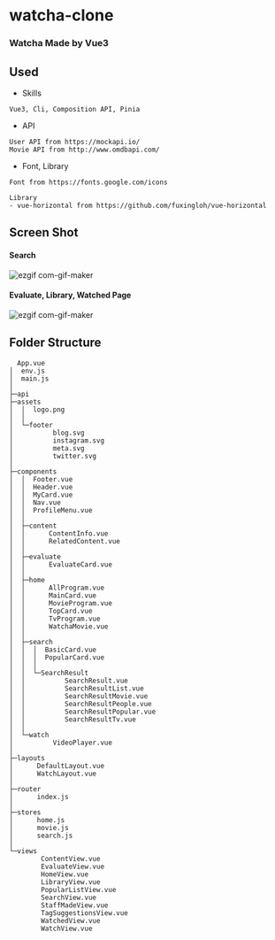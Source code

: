 # watcha-clone
### Watcha Made by Vue3 

## Used
- Skills
```
Vue3, Cli, Composition API, Pinia
```
- API
```
User API from https://mockapi.io/
Movie API from http://www.omdbapi.com/
```
- Font, Library
```
Font from https://fonts.google.com/icons

Library
- vue-horizontal from https://github.com/fuxingloh/vue-horizontal
```

## Screen Shot
#### Search
![ezgif com-gif-maker](https://user-images.githubusercontent.com/55618626/184459657-0f8e607d-19d9-4583-88e5-49c8d1510d9b.gif)

#### Evaluate, Library, Watched Page
![ezgif com-gif-maker](https://user-images.githubusercontent.com/55618626/184413375-0e370e0d-348b-44df-b260-f344495f6ea7.gif)


## Folder Structure 
```
  App.vue
│  env.js
│  main.js
│
├─api
├─assets
│  │  logo.png
│  │
│  └─footer
│          blog.svg
│          instagram.svg
│          meta.svg
│          twitter.svg
│
├─components
│  │  Footer.vue
│  │  Header.vue
│  │  MyCard.vue
│  │  Nav.vue
│  │  ProfileMenu.vue
│  │
│  ├─content
│  │      ContentInfo.vue
│  │      RelatedContent.vue
│  │
│  ├─evaluate
│  │      EvaluateCard.vue
│  │
│  ├─home
│  │      AllProgram.vue
│  │      MainCard.vue
│  │      MovieProgram.vue
│  │      TopCard.vue
│  │      TvProgram.vue
│  │      WatchaMovie.vue
│  │
│  ├─search
│  │  │  BasicCard.vue
│  │  │  PopularCard.vue
│  │  │
│  │  └─SearchResult
│  │          SearchResult.vue
│  │          SearchResultList.vue
│  │          SearchResultMovie.vue
│  │          SearchResultPeople.vue
│  │          SearchResultPopular.vue
│  │          SearchResultTv.vue
│  │
│  └─watch
│          VideoPlayer.vue
│
├─layouts
│      DefaultLayout.vue
│      WatchLayout.vue
│
├─router
│      index.js
│
├─stores
│      home.js
│      movie.js
│      search.js
│
└─views
        ContentView.vue
        EvaluateView.vue
        HomeView.vue
        LibraryView.vue
        PopularListView.vue
        SearchView.vue
        StaffMadeView.vue
        TagSuggestionsView.vue
        WatchedView.vue
        WatchView.vue
```
